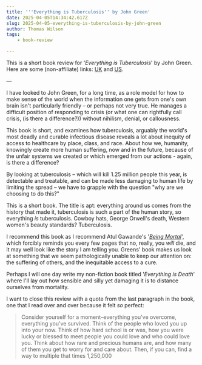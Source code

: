 ```yaml
---
title: '''Everything is Tuberculosis'' by John Green'
date: 2025-04-05T14:34:42.617Z
slug: 2025-04-05-everything-is-tuberculosis-by-john-green
author: Thomas Wilson
tags:
    - book-review

---
```

This is a short book review for '*Everything is Tuberculosis*' by John Green.  Here are some (non-affiliate) links: [UK](https://uk.bookshop.org/p/books/everything-is-tuberculosis-the-history-and-persistence-of-our-deadliest-infection-john-green/7789206?ean=9781529961423) and [US](https://bookshop.org/p/books/everything-is-tuberculosis-signed-edition-the-history-and-persistence-of-our-deadliest-infection-john-green/21901967).

—

I have looked to John Green, for a long time, as a role model for how to make sense of the world when the information one gets from one's own brain isn't particularly friendly – or perhaps not very true.  He manages a difficult position of responding to crisis (or what one can rightfully call crisis, (is there a difference?)) without nihilism, denial, or callousness.  

This book is short, and examines how tuberculosis, arguably the world's most deadly and curable infectious disease reveals a lot about inequity of access to healthcare by place, class, and race.  About how we, humanity, knowingly create more human suffering, now and in the future, because of the unfair systems we created or which emerged from our actions - again, is there a difference?  

By looking at tuberculosis – which will kill 1.25 million people this year, is detectable and treatable, and can be made  less damaging to human life by limiting the spread – we have to grapple with the question "why are we choosing to do this?"

This is a short book.  The title is apt: everything around us comes from the history that made it, tuberculosis is such a part of the human story, so everything *is* tuberculosis.  Cowboy hats, George Orwell's death, Western women's beauty standards?  Tuberculosis.  

I recommend this book as I recommend Atul Gawande's '[*Being Mortal*](https://atulgawande.com/book/being-mortal/)', which forcibly reminds you every few pages that no, really, you *will* die, and it may well look like the story I am telling you.  Greens' book makes us look at something that we seem pathologically unable to keep our attention on: the suffering of others, and the inequitable access to a cure.

Perhaps I will one day write my non-fiction book titled '*Everything is Death*' where I'll lay out how sensible and silly yet damaging it is to distance ourselves from mortality. 

I want to close this review with a quote from the last paragraph in the book, one that I read over and over because it felt *so* perfect: 

> Consider yourself for a moment–everything you've overcome, everything you've survived.  Think of the people who loved you up into your now.  Think of how hard school is or was, how you were lucky or blessed to meet people you could love and who could love you.  Think about how rare and precious humans are, and how many of them you get to worry for and care about.  Then, if you can, find a way to multiple that times 1,250,000